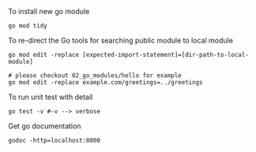 To install new go module

```shell
go mod tidy
```

To re-direct the Go tools for searching public module to local module

```shell
go mod edit -replace [expected-import-statement]=[dir-path-to-local-module]

# please checkout 02_go_modules/hello for example
go mod edit -replace example.com/greetings=../greetings
```

To run unit test with detail
```shell
go test -v #-v --> verbose
```

Get go documentation
```shell
godoc -http=localhost:8000
```